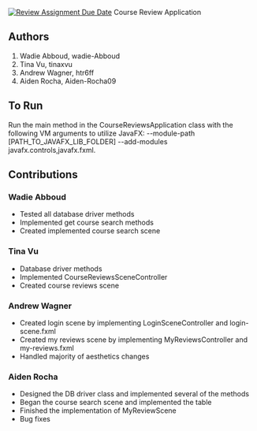 [![Review Assignment Due Date](https://classroom.github.com/assets/deadline-readme-button-24ddc0f5d75046c5622901739e7c5dd533143b0c8e959d652212380cedb1ea36.svg)](https://classroom.github.com/a/uwW2kZBL)
Course Review Application

## Authors
1) Wadie Abboud, wadie-Abboud
2) Tina Vu, tinaxvu
3) Andrew Wagner, htr6ff
4) Aiden Rocha, Aiden-Rocha09

## To Run

Run the main method in the CourseReviewsApplication class with the following VM arguments to utilize JavaFX: --module-path [PATH_TO_JAVAFX_LIB_FOLDER] --add-modules javafx.controls,javafx.fxml.

## Contributions

### Wadie Abboud

* Tested all database driver methods
* Implemented get course search methods
* Created implemented course search scene

### Tina Vu

* Database driver methods
* Implemented CourseReviewsSceneController
* Created course reviews scene

### Andrew Wagner

* Created login scene by implementing LoginSceneController and login-scene.fxml
* Created my reviews scene by implementing MyReviewsController and my-reviews.fxml
* Handled majority of aesthetics changes

### Aiden Rocha

* Designed the DB driver class and implemented several of the methods
* Began the course search scene and implemented the table
* Finished the implementation of MyReviewScene
* Bug fixes
